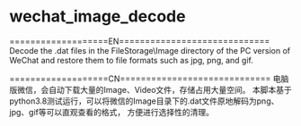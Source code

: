 # wechat_image_decode

===================EN=============================
Decode the .dat files in the FileStorage\Image directory of the PC version of WeChat and restore them to file formats such as jpg, png, and gif.

===================CN=============================
电脑版微信，会自动下载大量的Image、Video文件，存储占用大量空间。
本脚本基于python3.8测试运行，可以将微信的Image目录下的.dat文件原地解码为png、jpg、gif等可以直观查看的格式，
方便进行选择性的清理。
